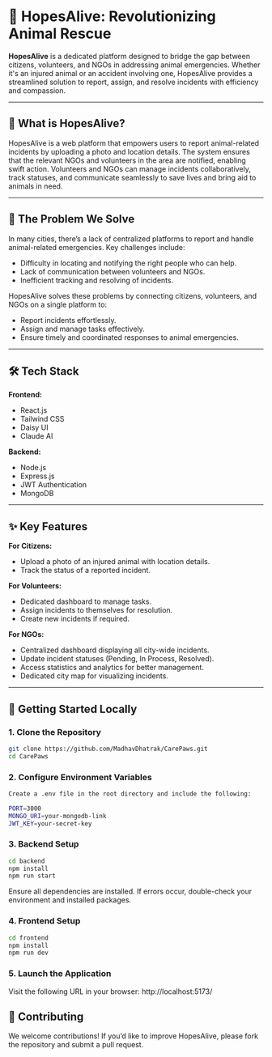 # 🐾 HopesAlive: Revolutionizing Animal Rescue  

**HopesAlive** is a dedicated platform designed to bridge the gap between citizens, volunteers, and NGOs in addressing animal emergencies. Whether it's an injured animal or an accident involving one, HopesAlive provides a streamlined solution to report, assign, and resolve incidents with efficiency and compassion.  

---

## 🐾 What is HopesAlive?  
HopesAlive is a web platform that empowers users to report animal-related incidents by uploading a photo and location details. The system ensures that the relevant NGOs and volunteers in the area are notified, enabling swift action. Volunteers and NGOs can manage incidents collaboratively, track statuses, and communicate seamlessly to save lives and bring aid to animals in need.  

---

## 🌟 The Problem We Solve  
In many cities, there’s a lack of centralized platforms to report and handle animal-related emergencies. Key challenges include:  

- Difficulty in locating and notifying the right people who can help.  
- Lack of communication between volunteers and NGOs.  
- Inefficient tracking and resolving of incidents.  

HopesAlive solves these problems by connecting citizens, volunteers, and NGOs on a single platform to:  
- Report incidents effortlessly.  
- Assign and manage tasks effectively.  
- Ensure timely and coordinated responses to animal emergencies.  

---

## 🛠️ Tech Stack  

**Frontend:**  
- React.js  
- Tailwind CSS  
- Daisy UI  
- Claude AI  

**Backend:**  
- Node.js  
- Express.js  
- JWT Authentication  
- MongoDB  

---

## ✨ Key Features  

**For Citizens:**  
- Upload a photo of an injured animal with location details.  
- Track the status of a reported incident.  

**For Volunteers:**  
- Dedicated dashboard to manage tasks.  
- Assign incidents to themselves for resolution.  
- Create new incidents if required.  

**For NGOs:**  
- Centralized dashboard displaying all city-wide incidents.  
- Update incident statuses (Pending, In Process, Resolved).  
- Access statistics and analytics for better management.  
- Dedicated city map for visualizing incidents.  

---

## 🚀 Getting Started Locally  

### 1. Clone the Repository  
```bash
git clone https://github.com/MadhavDhatrak/CarePaws.git
cd CarePaws
```
### 2. Configure Environment Variables
```bash 
Create a .env file in the root directory and include the following:

PORT=3000
MONGO_URI=your-mongodb-link
JWT_KEY=your-secret-key
```

### 3. Backend Setup
```bash 
cd backend
npm install
npm run start
```
Ensure all dependencies are installed. If errors occur, double-check your environment and installed packages.

### 4. Frontend Setup
```bash 
cd frontend
npm install
npm run dev
```

### 5. Launch the Application
Visit the following URL in your browser:
http://localhost:5173/

## 🤝 Contributing
We welcome contributions! If you’d like to improve HopesAlive, please fork the repository and submit a pull request.
